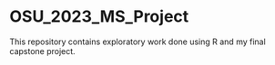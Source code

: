 # OSU_2023_MS_Project
This repository contains exploratory work done using R and my final capstone project.
